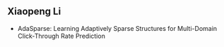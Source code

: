 Xiaopeng Li
- 
- AdaSparse: Learning Adaptively Sparse Structures for Multi-Domain Click-Through Rate Prediction